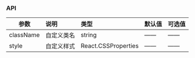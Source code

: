 ### API

| 参数         |说明        |类型 |默认值 |可选值 |
| ------------ | :----------------|:------- | :----- | :----- |
| className      |自定义类名  |string |—— |—— |
| style      |自定义样式  |React.CSSProperties |—— |—— |

